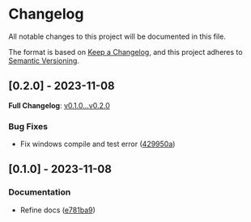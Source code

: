 # Changelog

All notable changes to this project will be documented in this file.

The format is based on [Keep a Changelog](https://keepachangelog.com/en/1.0.0/),
and this project adheres to [Semantic Versioning](https://semver.org/spec/v2.0.0.html).

## [0.2.0] - 2023-11-08

**Full Changelog**: [v0.1.0...v0.2.0](https://github.com/zitsen/tokio-process-terminate/compare/v0.1.0...v0.2.0)

### Bug Fixes


- Fix windows compile and test error ([429950a](429950ae60ec82709cb403a48b4d7fb37d34905c))


## [0.1.0] - 2023-11-08

### Documentation


- Refine docs ([e781ba9](e781ba9d47c73330bee1b11333e63c03016328dc))


